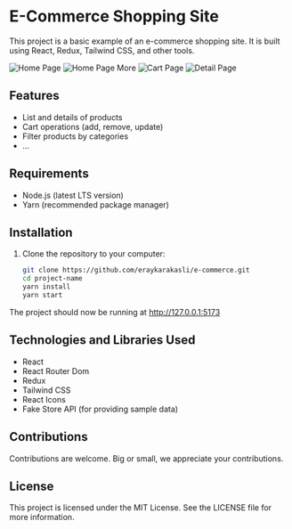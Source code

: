 # E-Commerce Shopping Site

This project is a basic example of an e-commerce shopping site. It is built using React, Redux, Tailwind CSS, and other tools.

![Home Page](https://github.com/eraykarakasli/e-commerce/blob/main/README/Screenshot_1.png?raw=true)
![Home Page More](https://github.com/eraykarakasli/e-commerce/blob/main/README/Screenshot_2.png?raw=true)
![Cart Page](https://github.com/eraykarakasli/e-commerce/blob/main/README/Screenshot_3.png?raw=true)
![Detail Page](a)

## Features

- List and details of products
- Cart operations (add, remove, update)
- Filter products by categories
- ...

## Requirements

- Node.js (latest LTS version)
- Yarn (recommended package manager)

## Installation

1. Clone the repository to your computer:
   ```bash
   git clone https://github.com/eraykarakasli/e-commerce.git
   cd project-name
   yarn install
   yarn start

The project should now be running at http://127.0.0.1:5173

## Technologies and Libraries Used
- React
- React Router Dom
- Redux
- Tailwind CSS
- React Icons
- Fake Store API (for providing sample data)

## Contributions
Contributions are welcome. Big or small, we appreciate your contributions.

## License
This project is licensed under the MIT License. See the LICENSE file for more information.

